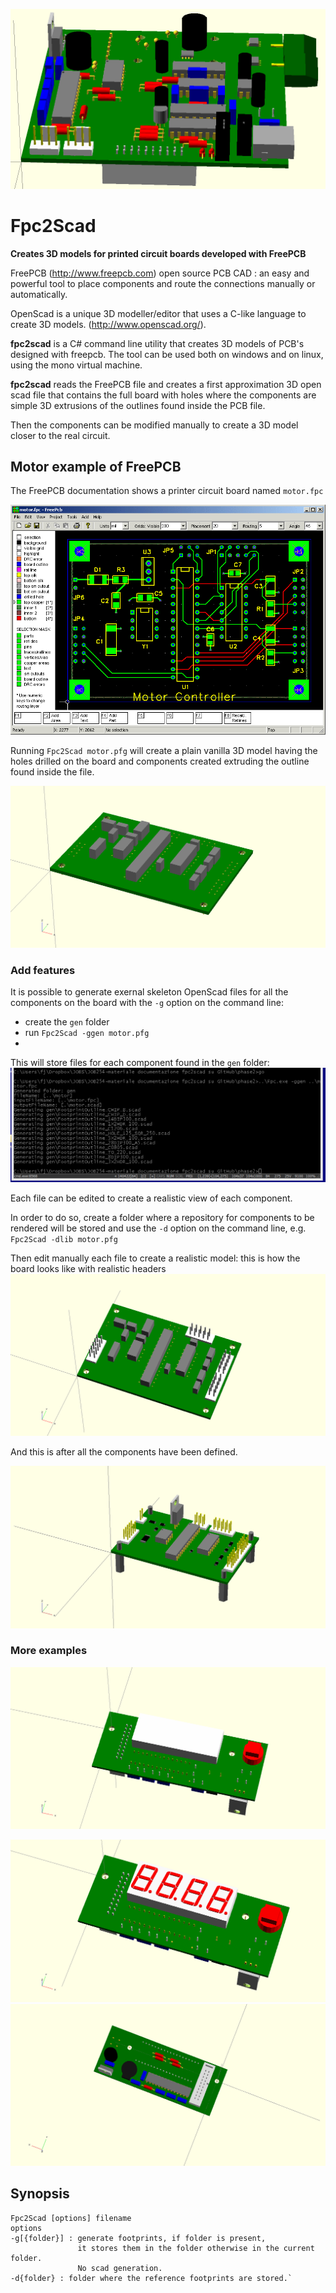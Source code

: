 ![intro](https://github.com/fjovine/Fpc2Scad/blob/master/doc/CS019.png)

# Fpc2Scad

**Creates 3D models for printed circuit boards developed with FreePCB**

FreePCB (http://www.freepcb.com) open source PCB CAD : an easy and powerful tool to place components and route the connections manually or automatically.

OpenScad is a unique 3D modeller/editor that uses a C-like language to create 3D models. (http://www.openscad.org/).

**fpc2scad** is a C# command line utility that creates 3D models of PCB's designed with freepcb. The tool can be used both on windows and on linux, using the mono virtual machine.

**fpc2scad** reads the FreePCB file and creates a first approximation 3D open scad file that contains the full board with holes where the components are simple 3D extrusions of the outlines found inside the PCB file.

Then the components can be modified manually to create a 3D model closer to the real circuit.

## Motor example of FreePCB
The FreePCB documentation shows a printer circuit board named `motor.fpc`

![motor.fpc board](https://github.com/fjovine/Fpc2Scad/blob/master/doc/MotorController.png)

Running `Fpc2Scad motor.pfg` will create a plain vanilla 3D model having the holes drilled on the board and components created extruding the outline found inside the file.

![phase1](https://github.com/fjovine/Fpc2Scad/blob/master/doc/phase1/motor.png)

### Add features
It is possible to generate exernal skeleton OpenScad files for all the components on the board with the `-g` option on the command line:

* create the `gen` folder
* run `Fpc2Scad -ggen motor.pfg`
* 
This will store files for each component found in the `gen` folder:
![phase2](https://github.com/fjovine/Fpc2Scad/blob/master/doc/phase2/screen2.png)

Each file can be edited to create a realistic view of each component.

In order to do so, create a folder where a repository for components to be rendered will be stored and use the `-d` option on the command line, e.g. `Fpc2Scad -dlib motor.pfg` 

Then edit manually each file to create a realistic model: this is how the board looks like with realistic headers
![phase3](https://github.com/fjovine/Fpc2Scad/blob/master/doc/phase3/motor.png)

And this is after all the components have been defined.

![phase4](https://github.com/fjovine/Fpc2Scad/blob/master/doc/phase4/motor.png)

### More examples
![phase5](https://github.com/fjovine/Fpc2Scad/blob/master/doc/phase5/CS024.png)

![phase6](https://github.com/fjovine/Fpc2Scad/blob/master/doc/phase6/CS024_top.png)
![phase6](https://github.com/fjovine/Fpc2Scad/blob/master/doc/phase6/CS024_bottom.png)


## Synopsis

    Fpc2Scad [options] filename
    options
    -g[{folder}] : generate footprints, if folder is present, 
                   it stores them in the folder otherwise in the current folder.
                   No scad generation.
    -d{folder} : folder where the reference footprints are stored.`  
